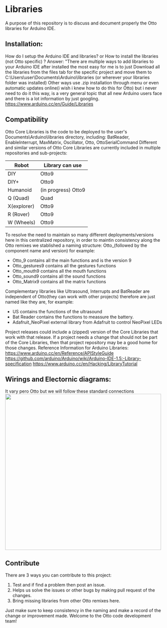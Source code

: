 # Libraries
A purpose of this repository is to discuss and document properly the Otto libraries for Arduino IDE.

## Installation:
How do I setup the Arduino IDE and libraries? or How to install the libraries (not Otto specific) ?
Answer: "There are multiple ways to add libraries to your Arduino IDE after installed the most easy for me is to just Download all the libraries from the files tab for the specific project and move them to C:\Users\user\Documents\Arduino\libraries (or wherever your libraries folder was installed)
Other ways use .zip installation through menu or even automatic updates online(i wish i knew how to do this for Otto) but i never need to do it this way, is a very general topic that all new Arduino users face and there is a lot information by just googling.
﻿https://www.arduino.cc/en/Guide/Libraries﻿
 
## Compatibility
Otto Core Libraries is the code to be deployed to the user's Documents\Arduino\libraries directory, including: BatReader, EnableInterrupt, MaxMatrix, Oscillator, Otto, OttoSerialCommand
Different and similar versions of Otto Core Libraries are currently included in multiple repositories and sub-projects:

Robot  | Library can use
------------- | -------------
DIY | Otto9
DIY+  | Otto9
Humanoid  | (in progress) Otto9
Q (Quad) | Quad
X(explorer)  | Otto9
R (Rover)  | Otto9
W (Wheels)  | Otto9

To resolve the need to maintain so many different deployments/versions here in this centralized repository, in order to maintin consistency along the Otto remixes we stablished a naming structure: 
Otto_(followed by the component name and version) for example:

* Otto_9 contains all the main functions and is the version 9
* Otto_gestures9 contains all the gestures functions
* Otto_mouth9	contains all the mouth functions
* Otto_sound9 contains all the sound functions
* Otto_Matrix9 contains all the matrix functions

Complementary libraries like Ultrasound, Interrupts and BatReader are independent of Otto(they can work with other projects) therefore are just named like they are, for example:
* US contains the functions of the ultrasound
* Bat Reader contains the functions to meassure the battery.
* Adafruit_NeoPixel external library from Adafruit to control NeoPixel LEDs

Project releases could include a (zipped) version of the Core Libraries that work with that release.
If a project needs a change that should not be part of the Core Libraries, then that project repository may be a good home for those changes.
Reference Information for Arduino Libraries:
﻿https://www.arduino.cc/en/Reference/APIStyleGuide﻿
﻿https://github.com/arduino/Arduino/wiki/Arduino-IDE-1.5:-Library-specification﻿
﻿https://www.arduino.cc/en/Hacking/LibraryTutorial﻿
 
 ## Wirings and Electornic diagrams:
 It vary pero Otto but we will follow these standard connections
 <img src="https://github.com/OttoDIY/Libraries/blob/master/OttoDIY_ALLwirings.png" width="500" align="center">
 
 ## Contribute
 There are 3 ways you can contribute to this project:
1. Test and if find a problem then post an issue.
2. Helps us solve the issues or other bugs by making pull request of the changes.
3. Bring missing libraries from other Otto remixes here.

Just make sure to keep consistency in the naming and make a record of the change or improvement made.
Welcome to the Otto code development team!
